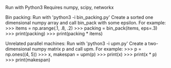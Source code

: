 Run with Python3
Requires numpy, scipy, networkx

Bin packing:
  Run with 'python3 -i bin_packing.py'
  Create a sorted one dimensional numpy array and call bin_pack with some
  epsilon. For example:
    >>> items = np.arange(.1, .8, .2)
    >>> packing = bin_pack(items, eps=.3)
    >>> print(packing)
    >>> print(packing * items)

Unrelated parallel machines:
  Run with 'python3 -i upm.py'
  Create a two-dimensional numpy matrix p and call upm. For example:
    >>> p = np.ones((4, 5))
    >>> x, makespan = upm(p)
    >>> print(x)
    >>> print(x * p)
    >>> print(makespan)